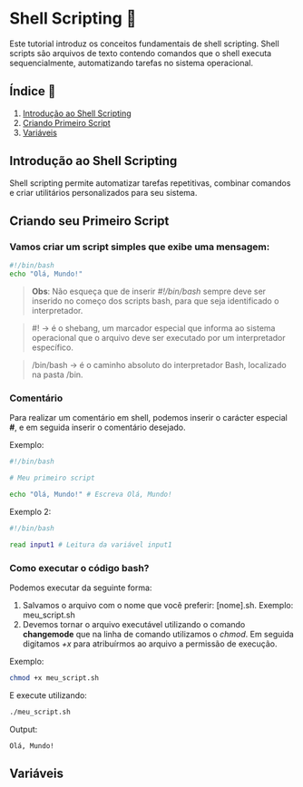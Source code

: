 # Shell Scripting 🐧

Este tutorial introduz os conceitos fundamentais de shell scripting. Shell scripts são arquivos de texto contendo comandos que o shell executa sequencialmente, automatizando tarefas no sistema operacional.

## Índice 📑

1. [Introdução ao Shell Scripting](#Introdução-ao-Shell-Scriptin)
2. [Criando Primeiro Script](#Criando-seu-primeiro-Script)
3. [Variáveis](#Variáveis)

## Introdução ao Shell Scripting 

Shell scripting permite automatizar tarefas repetitivas, combinar comandos e criar utilitários personalizados para seu sistema.

## Criando seu Primeiro Script

### Vamos criar um script simples que exibe uma mensagem:

```bash
#!/bin/bash
echo "Olá, Mundo!"
```

> __Obs__: Não esqueça que de inserir _#!/bin/bash_ sempre deve ser inserido no começo dos scripts bash, para que seja identificado o interpretador.

> #! → é o shebang, um marcador especial que informa ao sistema operacional que o arquivo deve ser executado por um interpretador específico.

> /bin/bash → é o caminho absoluto do interpretador Bash, localizado na pasta /bin.

### Comentário

Para realizar um comentário em shell, podemos inserir o carácter especial **#**, e em seguida inserir o comentário desejado.

Exemplo:

```bash
#!/bin/bash

# Meu primeiro script

echo "Olá, Mundo!" # Escreva Olá, Mundo!
```

Exemplo 2:

```bash
#!/bin/bash

read input1 # Leitura da variável input1
```

### Como executar o código bash?

Podemos executar da seguinte forma:
1. Salvamos o arquivo com o nome que você preferir: [nome].sh. Exemplo: meu_script.sh
2. Devemos tornar o arquivo executável utilizando o comando **changemode** que na linha de comando utilizamos o *chmod*. Em seguida digitamos *+x* para atribuírmos ao arquivo a permissão de execução.

Exemplo:

```bash
chmod +x meu_script.sh
```

E execute utilizando:

```bash
./meu_script.sh
```

Output:
```
Olá, Mundo!
```

## Variáveis
